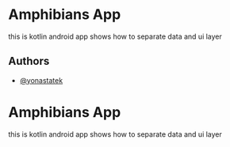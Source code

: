 
# Amphibians App


this is kotlin android app shows how to separate data and ui layer 


## Authors

- [@yonastatek](https://www.github.com/yonastatek)


# Amphibians App


this is kotlin android app shows how to separate data and ui layer 

